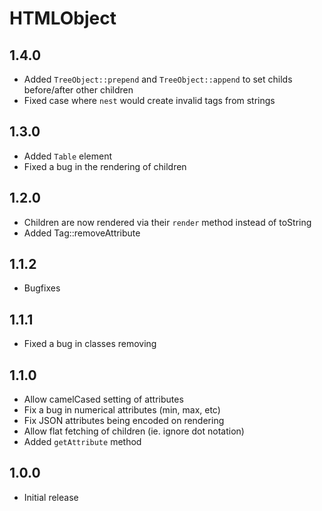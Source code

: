 # HTMLObject

## 1.4.0

- Added `TreeObject::prepend` and `TreeObject::append` to set childs before/after other children
- Fixed case where `nest` would create invalid tags from strings

## 1.3.0

- Added `Table` element
- Fixed a bug in the rendering of children

## 1.2.0

- Children are now rendered via their `render` method instead of toString
- Added Tag::removeAttribute

## 1.1.2

- Bugfixes

## 1.1.1

- Fixed a bug in classes removing

## 1.1.0

- Allow camelCased setting of attributes
- Fix a bug in numerical attributes (min, max, etc)
- Fix JSON attributes being encoded on rendering
- Allow flat fetching of children (ie. ignore dot notation)
- Added `getAttribute` method

## 1.0.0

- Initial release
